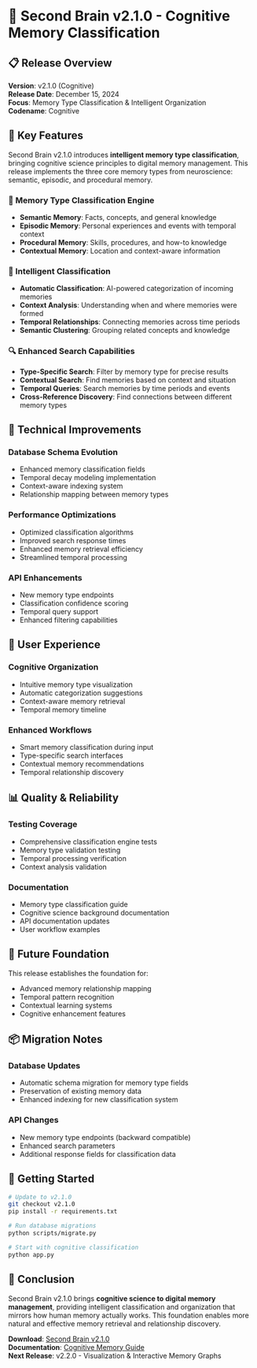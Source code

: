 # 🧠 Second Brain v2.1.0 - Cognitive Memory Classification

## 📋 Release Overview

**Version**: v2.1.0 (Cognitive)  
**Release Date**: December 15, 2024  
**Focus**: Memory Type Classification & Intelligent Organization  
**Codename**: Cognitive  

## 🎯 Key Features

Second Brain v2.1.0 introduces **intelligent memory type classification**, bringing cognitive science principles to digital memory management. This release implements the three core memory types from neuroscience: semantic, episodic, and procedural memory.

### 🧩 Memory Type Classification Engine

- **Semantic Memory**: Facts, concepts, and general knowledge
- **Episodic Memory**: Personal experiences and events with temporal context
- **Procedural Memory**: Skills, procedures, and how-to knowledge
- **Contextual Memory**: Location and context-aware information

### 🎯 Intelligent Classification

- **Automatic Classification**: AI-powered categorization of incoming memories
- **Context Analysis**: Understanding when and where memories were formed
- **Temporal Relationships**: Connecting memories across time periods
- **Semantic Clustering**: Grouping related concepts and knowledge

### 🔍 Enhanced Search Capabilities

- **Type-Specific Search**: Filter by memory type for precise results
- **Contextual Search**: Find memories based on context and situation
- **Temporal Queries**: Search memories by time periods and events
- **Cross-Reference Discovery**: Find connections between different memory types

## 🔧 Technical Improvements

### Database Schema Evolution
- Enhanced memory classification fields
- Temporal decay modeling implementation
- Context-aware indexing system
- Relationship mapping between memory types

### Performance Optimizations
- Optimized classification algorithms
- Improved search response times
- Enhanced memory retrieval efficiency
- Streamlined temporal processing

### API Enhancements
- New memory type endpoints
- Classification confidence scoring
- Temporal query support
- Enhanced filtering capabilities

## 🌟 User Experience

### Cognitive Organization
- Intuitive memory type visualization
- Automatic categorization suggestions
- Context-aware memory retrieval
- Temporal memory timeline

### Enhanced Workflows
- Smart memory classification during input
- Type-specific search interfaces
- Contextual memory recommendations
- Temporal relationship discovery

## 📊 Quality & Reliability

### Testing Coverage
- Comprehensive classification engine tests
- Memory type validation testing
- Temporal processing verification
- Context analysis validation

### Documentation
- Memory type classification guide
- Cognitive science background documentation
- API documentation updates
- User workflow examples

## 🔮 Future Foundation

This release establishes the foundation for:
- Advanced memory relationship mapping
- Temporal pattern recognition
- Contextual learning systems
- Cognitive enhancement features

## 📦 Migration Notes

### Database Updates
- Automatic schema migration for memory type fields
- Preservation of existing memory data
- Enhanced indexing for new classification system

### API Changes
- New memory type endpoints (backward compatible)
- Enhanced search parameters
- Additional response fields for classification data

## 🚀 Getting Started

```bash
# Update to v2.1.0
git checkout v2.1.0
pip install -r requirements.txt

# Run database migrations
python scripts/migrate.py

# Start with cognitive classification
python app.py
```

## 🎉 Conclusion

Second Brain v2.1.0 brings **cognitive science to digital memory management**, providing intelligent classification and organization that mirrors how human memory actually works. This foundation enables more natural and effective memory retrieval and relationship discovery.

**Download**: [Second Brain v2.1.0](https://github.com/raold/second-brain/releases/tag/v2.1.0)  
**Documentation**: [Cognitive Memory Guide](../USAGE.md)  
**Next Release**: v2.2.0 - Visualization & Interactive Memory Graphs  
